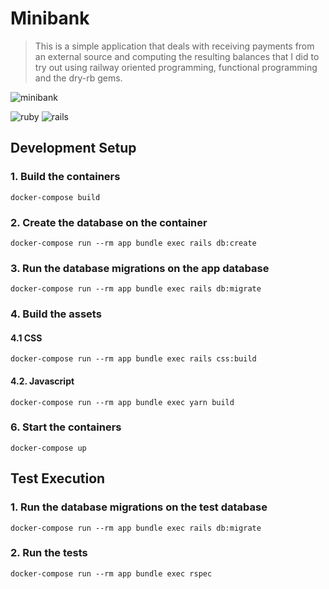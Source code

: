 # Minibank
> This is a simple application that deals with receiving payments from an external source and computing the resulting balances that I did to try out using railway oriented programming, functional programming and the dry-rb gems.

![minibank](https://github.com/osmarluz/minibank/assets/29878826/ca87bb22-2e2f-4aad-87b2-89250e5bca96)

![ruby](https://img.shields.io/badge/Ruby-3.2.2-red.svg)
![rails](https://img.shields.io/badge/Rails-7.1.2-red.svg)

## Development Setup

### 1. Build the containers

`docker-compose build`

### 2. Create the database on the container

`docker-compose run --rm app bundle exec rails db:create`

### 3. Run the database migrations on the app database

`docker-compose run --rm app bundle exec rails db:migrate`

### 4. Build the assets

#### 4.1 CSS

`docker-compose run --rm app bundle exec rails css:build`

#### 4.2. Javascript

`docker-compose run --rm app bundle exec yarn build`

### 6. Start the containers

`docker-compose up`

## Test Execution

### 1. Run the database migrations on the test database

`docker-compose run --rm app bundle exec rails db:migrate`

### 2. Run the tests

`docker-compose run --rm app bundle exec rspec`
